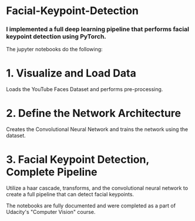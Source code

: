 # Facial-Keypoint-Detection

### I implemented a full deep learning pipeline that performs facial keypoint detection using PyTorch.

The jupyter notebooks do the following:

# 1. Visualize and Load Data

Loads the YouTube Faces Dataset and performs pre-processing.

# 2. Define the Network Architecture

Creates the Convolutional Neural Network and trains the network using the dataset.

# 3. Facial Keypoint Detection, Complete Pipeline

Utilize a haar cascade, transforms, and the convolutional neural network to create a full pipeline that can detect facial keypoints.

The notebooks are fully documented and were completed as a part of Udacity's "Computer Vision" course.  
